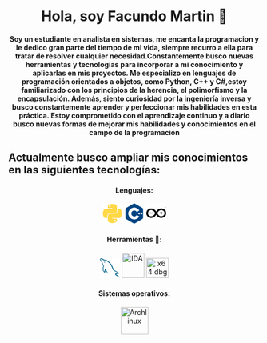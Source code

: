 <div id="header" align="center">
  <h1 align="center">Hola, soy Facundo Martin 👋</h1>
  <h4 align="center">Soy un estudiante en analista en sistemas, me encanta la programacion y le dedico gran parte del tiempo de mi vida, siempre recurro a ella para tratar de resolver cualquier necesidad.Constantemente busco nuevas herramientas y tecnologías para incorporar a mi conocimiento y aplicarlas en mis proyectos. Me especializo en lenguajes de programación orientados a objetos, como Python, C++ y C#,estoy familiarizado con los principios de la herencia, el polimorfismo y la encapsulación. Además, siento curiosidad por la ingeniería inversa y busco constantemente aprender y perfeccionar mis habilidades en esta práctica. Estoy comprometido con el aprendizaje continuo y a diario busco nuevas formas de mejorar mis habilidades y conocimientos en el campo de la programación</h4>
  
  <h2 align="left">Actualmente busco ampliar mis conocimientos en las siguientes tecnologías:</h2>
  <div id="div2" align="center">
    <h4>Lenguajes:</h4>
    <img src= "https://github.com/devicons/devicon/blob/master/icons/python/python-plain.svg" title= "Python" widht= "40" height= "40">
    <img src="https://github.com/devicons/devicon/blob/master/icons/cplusplus/cplusplus-plain.svg" title="C++" width="40" height="40">
    <img src="https://github.com/devicons/devicon/blob/master/icons/arduino/arduino-plain.svg" title="Arduino" width="40" height="40">
    <h4>Herramientas 🔧:</h4>
    <img src="https://github.com/devicons/devicon/blob/master/icons/mysql/mysql-plain.svg" title="MySql" width="40" height="40">
    <img src="https://i.ibb.co/Px9LcTq/IDA-fotor-bg-remover-20230605202953-2.png" title="IDA" width="45" height="50">
    <img src="https://i.ibb.co/pJK3rR0/j-P926-AXC-400x400-transformed.png" title="x64 dbg" width="45" height="40">
    <h4>Sistemas operativos:</h4>
    <img src="https://i.ibb.co/GsKWyj3/pngwing-com.png" title="Archlinux" width="55" height="55">
  </div>
</div>


